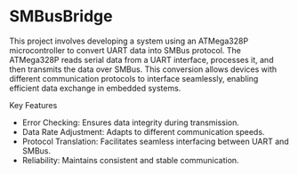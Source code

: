 # SMBusBridge
This project involves developing a system using an ATMega328P microcontroller to convert UART data into SMBus protocol. The ATMega328P reads serial data from a UART interface, processes it, and then transmits the data over SMBus. This conversion allows devices with different communication protocols to interface seamlessly, enabling efficient data exchange in embedded systems.

Key Features

- Error Checking: Ensures data integrity during transmission.
- Data Rate Adjustment: Adapts to different communication speeds.
- Protocol Translation: Facilitates seamless interfacing between UART and SMBus.
- Reliability: Maintains consistent and stable communication.
